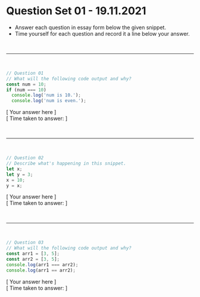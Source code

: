 # Question Set 01 - 19.11.2021
- Answer each question in essay form below the given snippet. 
- Time yourself for each question and record it a line below your answer.

<br>
<hr>
<br>

``` js
// Question 01
// What will the following code output and why?
const num = 10;
if (num === 10) 
  console.log('num is 10.');
  console.log('num is even.');
```
[ Your answer here ]  
[ Time taken to answer: ]

<br>
<hr>
<br>


``` js
// Question 02
// Describe what's happening in this snippet.
let x;
let y = 3;
x = 10;
y = x;
```
[ Your answer here ]  
[ Time taken to answer: ]

<br>
<hr>
<br>


``` js
// Question 03
// What will the following code output and why?
const arr1 = [3, 5];
const arr2 = [3, 5];
console.log(arr1 === arr2);
console.log(arr1 == arr2);
```
[ Your answer here ]  
[ Time taken to answer: ] 